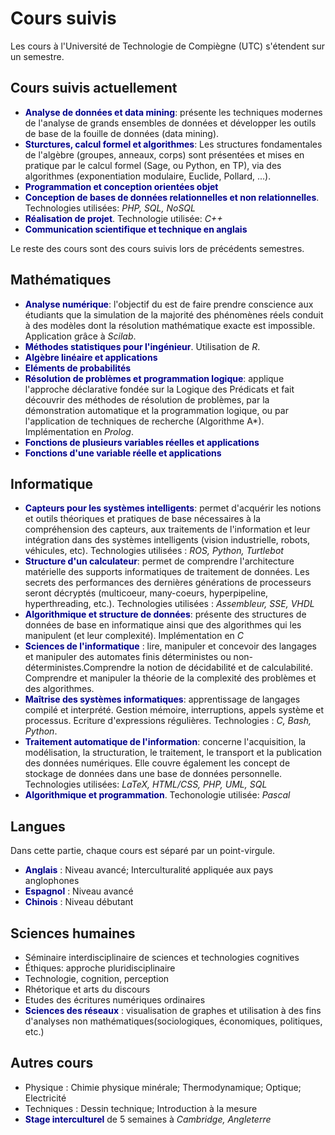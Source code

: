 # Cours suivis

Les cours à l'Université de Technologie de Compiègne (UTC) s'étendent sur un semestre.

## Cours suivis actuellement
* <strong><span style="color:darkblue">Analyse de données et data mining</span></strong>: présente les techniques modernes de l'analyse de grands ensembles de données et développer les outils de base de la fouille de données (data mining).
* <strong><span style="color:darkblue">Sturctures, calcul formel et algorithmes</span></strong>: Les structures fondamentales de l'algèbre (groupes, anneaux, corps) sont présentées et mises en pratique par le calcul formel (Sage, ou Python, en TP), via des algorithmes (exponentiation modulaire, Euclide, Pollard, ...).
* <strong><span style="color:darkblue">Programmation et conception orientées objet</span></strong>
* <strong><span style="color:darkblue">Conception de bases de données relationnelles et non relationnelles</span></strong>. Technologies utilisées: <i>PHP, SQL, NoSQL</i>
* <strong><span style="color:darkblue">Réalisation de projet</span></strong>. Technologie utilisée: <i>C++</i>
* <strong><span style="color:darkblue">Communication scientifique et technique en anglais</span></strong>


Le reste des cours sont des cours suivis lors de précédents semestres.


## Mathématiques
* <strong><span style="color:darkblue">Analyse numérique</span></strong>: l'objectif du est de faire prendre conscience aux étudiants que la simulation de la majorité des phénomènes réels conduit à des modèles dont la résolution mathématique exacte est impossible. Application grâce à <i>Scilab</i>.
* <strong><span style="color:darkblue">Méthodes statistiques pour l'ingénieur</span></strong>. Utilisation de <i>R</i>.
* <strong><span style="color:darkblue">Algèbre linéaire et applications</span></strong>
* <strong><span style="color:darkblue">Eléments de probabilités</span></strong>
* <strong><span style="color:darkblue">Résolution de problèmes et programmation logique</span></strong>: applique l'approche déclarative fondée sur la Logique des Prédicats et fait découvrir des méthodes de résolution de problèmes, par la démonstration automatique et la programmation logique, ou par l'application de techniques de recherche (Algorithme A*). Implémentation en <i>Prolog</i>.
* <strong><span style="color:darkblue">Fonctions de plusieurs variables réelles et applications</span></strong>
* <strong><span style="color:darkblue">Fonctions d'une variable réelle et applications</span></strong>

## Informatique
* <strong><span style="color:darkblue">Capteurs pour les systèmes intelligents</span></strong>: permet d'acquérir les notions et outils théoriques et pratiques de base nécessaires à la compréhension des capteurs, aux traitements de l'information et leur intégration dans des systèmes intelligents (vision industrielle, robots, véhicules, etc). Technologies utilisées : <i>ROS, Python, Turtlebot</i>
* <strong><span style="color:darkblue">Structure d'un calculateur</span></strong>: permet de comprendre l'architecture matérielle des supports informatiques de traitement de données. Les secrets des performances des dernières générations de processeurs seront décryptés (multicoeur, many-coeurs, hyperpipeline, hyperthreading, etc.). Technologies utilisées : <i>Assembleur, SSE, VHDL</i>
* <strong><span style="color:darkblue">Algorithmique et structure de données</span></strong>: présente des structures de données de base en informatique ainsi que des algorithmes qui les manipulent (et leur complexité). Implémentation en <i>C</i>
* <strong><span style="color:darkblue">Sciences de l'informatique</span></strong> : lire, manipuler et concevoir des langages et manipuler des automates finis déterministes ou non-déterministes.Comprendre la notion de décidabilité et de calculabilité. Comprendre et manipuler la théorie de la complexité des problèmes et des algorithmes.
* <strong><span style="color:darkblue">Maîtrise des systèmes informatiques</span></strong>: apprentissage de langages compilé et interprété. Gestion mémoire, interruptions, appels système et processus. Ecriture d'expressions régulières. Technologies : <i>C, Bash, Python</i>.
* <strong><span style="color:darkblue">Traitement automatique de l'information</span></strong>: concerne l'acquisition, la modélisation, la structuration, le traitement, le transport et la publication des données numériques. Elle couvre également les concept de stockage de données dans une base de données personnelle. Technologies utilisées: <i>LaTeX, HTML/CSS, PHP, UML, SQL</i>
* <strong><span style="color:darkblue">Algorithmique et programmation</span></strong>. Techonologie utilisée: <i>Pascal</i>

## Langues
Dans cette partie, chaque cours est séparé par un point-virgule.

* <strong><span style="color:darkblue">Anglais</span></strong> : Niveau avancé; Interculturalité appliquée aux pays anglophones 
* <strong><span style="color:darkblue">Espagnol</span></strong> : Niveau avancé
* <strong><span style="color:darkblue">Chinois</span></strong> : Niveau débutant

## Sciences humaines
* Séminaire interdisciplinaire de sciences et technologies cognitives
* Éthiques: approche pluridisciplinaire
* Technologie, cognition, perception
* Rhétorique et arts du discours
* Etudes des écritures numériques ordinaires
* <strong><span style="color:darkblue">Sciences des réseaux</span></strong> : visualisation de graphes et utilisation à des fins d'analyses non mathématiques(sociologiques, économiques, politiques, etc.)

## Autres cours
* Physique : Chimie physique minérale; Thermodynamique; Optique; Electricité
* Techniques : Dessin technique; Introduction à la mesure
* <strong><span style="color:darkblue">Stage interculturel</span></strong> de 5 semaines à <i>Cambridge, Angleterre</i>

